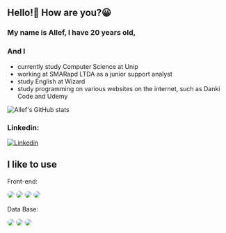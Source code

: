 ## Hello!👋 How are you?😀
 
### My name is Allef, I have 20 years old,
### And I 
- currently study Computer Science at Unip
- working at SMARapd LTDA as a junior support analyst 
- study English at Wizard 
- study programming on various websites on the internet, such as Danki Code and Udemy

![Allef's GitHub stats](https://github-readme-stats.vercel.app/api?username=allefmoreira&show_icons=true&theme=radical)

### Linkedin:
[![Linkedin](https://img.shields.io/badge/LinkedIn-0077B5?style=for-the-badge&logo=linkedin&logoColor=white)](https://www.linkedin.com/in/allef-moreira-7b99b01b6/)

## I like to use
Front-end: 
    <div>
    <img style="border-radius:10px" src="https://img.shields.io/badge/JavaScript-323330?style=for-the-badge&logo=javascript&logoColor=F7DF1E"/> 
    <img style="border-radius:10px" src="https://img.shields.io/badge/HTML5-E34F26?style=for-the-badge&logo=html5&logoColor=white"/> 
    <img style="border-radius:10px" src="https://img.shields.io/badge/CSS3-1572B6?style=for-the-badge&logo=css3&logoColor=white"/> 
    <img style="border-radius:10px" src="https://img.shields.io/badge/React-20232A?style=for-the-badge&logo=react&logoColor=61DAFB"/>
    </div>
    
  Data Base:
  <div>
    <img style="border-radius:10px" src="https://img.shields.io/badge/MySQL-00000F?style=for-the-badge&logo=mysql&logoColor=white"/> 
    <img style="border-radius:10px" src="https://img.shields.io/badge/Microsoft_SQL_Server-CC2927?style=for-the-badge&logo=microsoft-sql-server&logoColor=white"/> 
    <img style="border-radius:10px" src="https://img.shields.io/badge/Oracle-F80000?style=for-the-badge&logo=oracle&logoColor=black"/> 
    </div>

